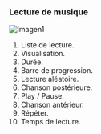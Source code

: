 ### Lecture de musique

![Imagen1](http://static.energysistem.com/images/manuals/42258/543d01a47ad6c.jpg)

1. Liste de lecture.
2. Visualisation.
3. Durée.
4. Barre de progression.
5. Lecture aléatoire.
6. Chanson postérieure.
7. Play / Pause.
8. Chanson antérieur.
9. Répéter.
10. Temps de lecture.
